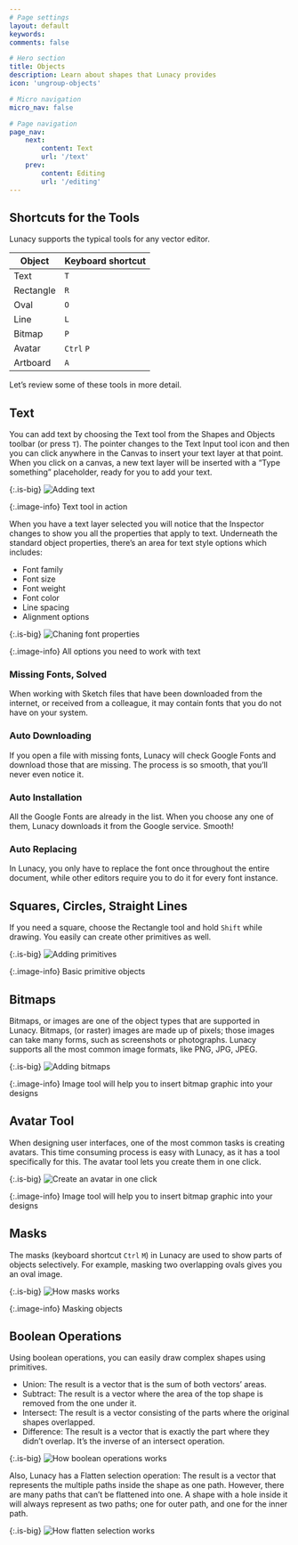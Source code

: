```yaml
---
# Page settings
layout: default
keywords:
comments: false

# Hero section
title: Objects
description: Learn about shapes that Lunacy provides
icon: 'ungroup-objects'

# Micro navigation
micro_nav: false

# Page navigation
page_nav:
    next:
        content: Text
        url: '/text'
    prev:
        content: Editing
        url: '/editing'
---
```


## Shortcuts for the Tools

Lunacy supports the typical tools for any vector editor.

<table>
  <thead>
    <tr>
      <th>Object</th>
      <th>Keyboard shortcut</th>
    </tr>
  </thead>
  <tbody>
    <tr>
      <td>Text</td>
      <td><code>T</code></td>
    </tr>
    <tr>
      <td>Rectangle </td>
      <td><code>R</code></td>
    </tr>
    <tr>
      <td>Oval</td>
      <td><code>O</code></td>
    </tr>
    <tr>
      <td>Line</td>
      <td><code>L</code></td>
    </tr>
    <tr>
      <td>Bitmap</td>
      <td><code>P</code></td>
    </tr>
    <tr>
      <td>Avatar</td>
      <td><code>Ctrl</code> <code>P</code></td>
    </tr>
    <tr>
      <td>Artboard</td>
      <td><code>A</code></td>
    </tr>
  </tbody>
</table>


Let’s review some of these tools in more detail.

## Text

You can add text by choosing the Text tool from the Shapes and Objects toolbar (or press `T`). The pointer changes to the Text Input tool icon and then you can click anywhere in the Canvas to insert your text layer at that point. When you click on a canvas, a new text layer will be inserted with a “Type something” placeholder, ready for you to add your text.

{:.is-big}
![Adding text](public/objects_adding_text.png)

{:.image-info}
Text tool in action

When you have a text layer selected you will notice that the Inspector changes to show you all the properties that apply to text. Underneath the standard object properties, there’s an area for text style options which includes:

* Font family
* Font size
* Font weight
* Font color
* Line spacing
* Alignment options

{:.is-big}
![Chaning font properties](public/objects_editing_text.png)

{:.image-info}
All options you need to work with text

### Missing Fonts, Solved

When working with Sketch files that have been downloaded from the internet, or received from a colleague, it may contain fonts that you do not have on your system.

### Auto Downloading

If you open a file with missing fonts, Lunacy will check Google Fonts and download those that are missing. The process is so smooth, that you’ll never even notice it.

### Auto Installation

All the Google Fonts are already in the list. When you choose any one of them, Lunacy downloads it from the Google service. Smooth!

### Auto Replacing

In Lunacy, you only have to replace the font once throughout the entire document, while other editors require you to do it for every font instance.

[//]: # (Maybe we should cut the above into couple sentences - ib)

## Squares, Circles, Straight Lines

If you need a square, choose the Rectangle tool and hold `Shift` while drawing. You easily can create other primitives as well.

{:.is-big}
![Adding primitives](public/objects_adding_primitives.gif)

{:.image-info}
Basic primitive objects

## Bitmaps

Bitmaps, or images are one of the object types that are supported in Lunacy. Bitmaps, (or raster) images are made up of pixels; those images can take many forms, such as screenshots or photographs. Lunacy supports all the most common image formats, like PNG, JPG, JPEG.

{:.is-big}
![Adding bitmaps](public/objects_bitmaps.gif)

{:.image-info}
Image tool will help you to insert bitmap graphic into your designs

## Avatar Tool

When designing user interfaces, one of the most common tasks is creating avatars. This time consuming process is easy with Lunacy, as it has a tool specifically for this. The avatar tool lets you create them in one click.

{:.is-big}
![Create an avatar in one click](public/objects_avatars.png)

{:.image-info}
Image tool will help you to insert bitmap graphic into your designs

## Masks

The masks (keyboard shortcut `Ctrl` `M`) in Lunacy are used to show parts of objects selectively. For example, masking two overlapping ovals gives you an oval image.

{:.is-big}
![How masks works](public/objects_masks.png)

{:.image-info}
Masking objects

## Boolean Operations

Using boolean operations, you can easily draw complex shapes using primitives.

* Union: The result is a vector that is the sum of both vectors’ areas.
* Subtract: The result is a vector where the area of the top shape is removed from the one under it.
* Intersect: The result is a vector consisting of the parts where the original shapes overlapped.
* Difference: The result is a vector that is exactly the part where they didn’t overlap. It’s the inverse of an intersect operation.

{:.is-big}
![How boolean operations works](public/BoolOps.gif)

Also, Lunacy has a Flatten selection operation: The result is a vector that represents the multiple paths inside the shape as one path. However, there are many paths that can’t be flattened into one. A shape with a hole inside it will always represent as two paths; one for outer path, and one for the inner path.

{:.is-big}
![How flatten selection works](public/Flatten.gif)